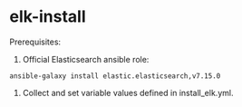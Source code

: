# elk-install
Prerequisites:
1. Official Elasticsearch ansible role:

```ansible-galaxy install elastic.elasticsearch,v7.15.0```

1. Collect and set variable values defined in install_elk.yml.